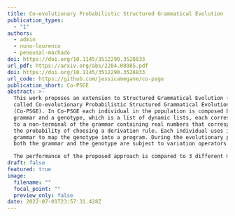```yaml
---
title: Co-evolutionary Probabilistic Structured Grammatical Evolution
publication_types:
  - "1"
authors:
  - admin
  - nuno-lourenco
  - penousal-machado
doi: https://doi.org/10.1145/3512290.3528833
url_pdf: https://arxiv.org/abs/2204.08985.pdf
doi: https://doi.org/10.1145/3512290.3528833
url_code: https://github.com/jessicamegane/co-psge
publication_short: Co-PSGE
abstract: >-
  This work proposes an extension to Structured Grammatical Evolution (SGE)
  called Co-evolutionary Probabilistic Structured Grammatical Evolution
  (Co-PSGE). In Co-PSGE each individual in the population is composed by a
  grammar and a genotype, which is a list of dynamic lists, each corresponding
  to a non-terminal of the grammar containing real numbers that correspond to
  the probability of choosing a derivation rule. Each individual uses its own
  grammar to map the genotype into a program. During the evolutionary process,
  both the grammar and the genotype are subject to variation operators.

  The performance of the proposed approach is compared to 3 different methods, namely, Grammatical Evolution (GE), Probabilistic Grammatical Evolution (PGE), and SGE on four different benchmark problems. The results show the effectiveness of the approach since Co-PSGE is able to outperform all the methods with statistically significant differences in the majority of the problems.
draft: false
featured: true
image:
  filename: ""
  focal_point: ""
  preview_only: false
date: 2022-07-01T23:57:31.428Z
---
```

